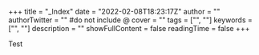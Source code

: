 +++
title = "_Index"
date = "2022-02-08T18:23:17Z"
author = ""
authorTwitter = "" #do not include @
cover = ""
tags = ["", ""]
keywords = ["", ""]
description = ""
showFullContent = false
readingTime = false
+++

Test